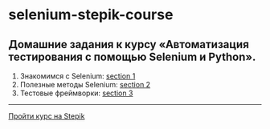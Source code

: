 # selenium-stepik-course
## Домашние задания к курсу «Автоматизация тестирования с помощью Selenium и Python».
1. Знакомимся с Selenium: [section 1](https://github.com/yaslipa/stepik-selenium-course/tree/main/section1 'Посмотреть домашние работы 1-го модуля')
2. Полезные методы Selenium: [section 2](https://github.com/yaslipa/stepik-selenium-course/tree/main/section2 'Посмотреть домашние работы 2-го модуля')
3. Тестовые фреймворки: [section 3](https://github.com/yaslipa/stepik-selenium-course/tree/main/section3 'Посмотреть домашние работы 3-го модуля')
---
[Пройти курс на Stepik](https://stepik.org/course/575 'Перейти на Stepik')
